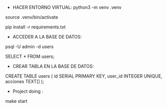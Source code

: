 - HACER ENTORNO VIRTUAL:
python3 -m venv .venv

source .venv/bin/activate

pip install -r requirements.txt



- ACCEDER A LA BASE DE DATOS:

psql -U admin -d users

SELECT * FROM users;



- CREAR TABLA EN LA BASE DE DATOS:

CREATE TABLE users (
    id SERIAL PRIMARY KEY,
    user_id INTEGER UNIQUE,
    acciones TEXT[]
);

- Project doing :

make start